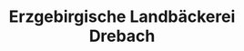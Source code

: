 ---
title: "Erzgebirgische Landbäckerei Drebach"
url: /chemnitz/erzgebirgische-landbaeckerei-drebach/
shop: Bäckerei
---